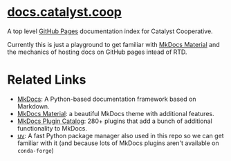 # [docs.catalyst.coop](https://docs.catalyst.coop)

A top level [GitHub Pages](https://pages.github.com/) documentation index for
Catalyst Cooperative.

Currently this is just a playground to get familiar with [MkDocs
Material](https://squidfunk.github.io/mkdocs-material/) and the
mechanics of hosting docs on GitHub pages intead of RTD.

# Related Links

- [MkDocs](https://www.mkdocs.org/): A Python-based documentation framework
  based on Markdown.
- [MkDocs Material](https://squidfunk.github.io/mkdocs-material/): a beautiful
  MkDocs theme with additional features.
- [MkDocs Plugin Catalog](https://github.com/mkdocs/catalog): 280+ plugins that add a
  bunch of additional functionality to MkDocs.
- [uv](https://docs.astral.sh/uv/guides/projects/): A fast Python package manager also
  used in this repo so we can get familiar with it (and because lots of MkDocs plugins
  aren't available on `conda-forge`)
